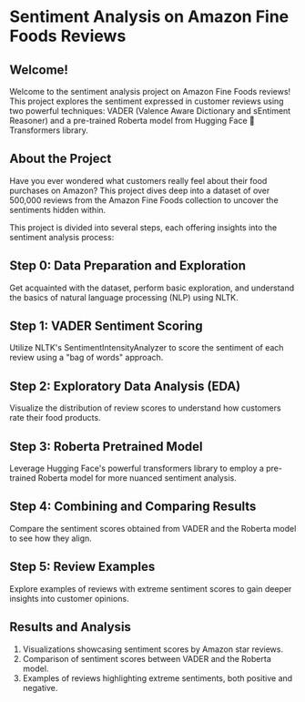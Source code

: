# Sentiment Analysis on Amazon Fine Foods Reviews

## Welcome!
Welcome to the sentiment analysis project on Amazon Fine Foods reviews! This project explores the sentiment expressed in customer reviews using two powerful techniques: VADER (Valence Aware Dictionary and sEntiment Reasoner) and a pre-trained Roberta model from Hugging Face 🤗 Transformers library.

## About the Project
Have you ever wondered what customers really feel about their food purchases on Amazon? This project dives deep into a dataset of over 500,000 reviews from the Amazon Fine Foods collection to uncover the sentiments hidden within.

This project is divided into several steps, each offering insights into the sentiment analysis process:

## Step 0: Data Preparation and Exploration
Get acquainted with the dataset, perform basic exploration, and understand the basics of natural language processing (NLP) using NLTK.

## Step 1: VADER Sentiment Scoring
Utilize NLTK's SentimentIntensityAnalyzer to score the sentiment of each review using a "bag of words" approach.

## Step 2: Exploratory Data Analysis (EDA)
Visualize the distribution of review scores to understand how customers rate their food products.

## Step 3: Roberta Pretrained Model
Leverage Hugging Face's powerful transformers library to employ a pre-trained Roberta model for more nuanced sentiment analysis.

## Step 4: Combining and Comparing Results
Compare the sentiment scores obtained from VADER and the Roberta model to see how they align.

## Step 5: Review Examples
Explore examples of reviews with extreme sentiment scores to gain deeper insights into customer opinions.

## Results and Analysis
1) Visualizations showcasing sentiment scores by Amazon star reviews.
2) Comparison of sentiment scores between VADER and the Roberta model.
3) Examples of reviews highlighting extreme sentiments, both positive and negative.

